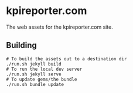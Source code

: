 kpireporter.com
===============

The web assets for the kpireporter.com site.

Building
--------

```shell
# To build the assets out to a destination dir
./run.sh jekyll build
# To run the local dev server
./run.sh jekyll serve
# To update gems/the bundle
./run.sh bundle update
```
